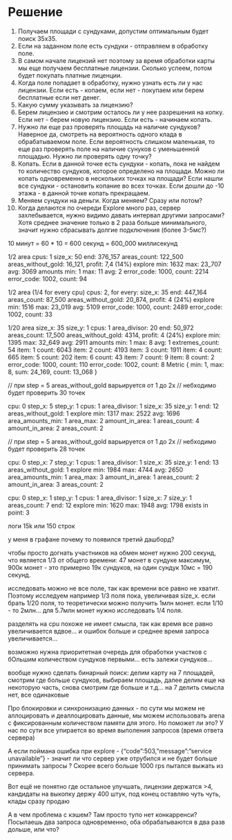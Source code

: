 # Решение

1. Получаем площади с сундуками, допустим оптимальным будет поиск 35х35.
2. Если на заданном поле есть сундуки - отправляем в обработку поле.
3. В самом начале лицензий нет поэтому за время обработки карты мы еще получаем бесплатные лицензии. Сколько успеем, потом будет покупать платные лиценции.
4. Когда поле попадает в обработку, нужно узнать есть ли у нас лицензии. Если есть - копаем, если нет - покупаем или берем бесплатные если нет денег.
5. Какую сумму указывать за лицензию?
6. Берем лицензию и смотрим осталось ли у нее разрешения на копку. Если нет - берем новую лицензию. Если есть - начинаем копать.
7. Нужно ли еще раз проверять площадь на наличие сундуков? Наверное да, смотреть на вероятность одного клада в обрабатываемом поле. Если вероятность слишком маленькая, то еще раз проверять поле на наличие сунуков с уменьшенной площадью. Нужно ли проверять одну точку?
8. Копать. Если в данной точке есть сундуки - копать, пока не найдем то количество сундуков, которое определено на площади. Можно ли копать одновременно в нескольких точках на площади? Если нашли все сундуки - остановить копание во всех точках. Если дошли до -10 этажа - в данной точке копать прекращаем.
9. Меняем сундуки на деньги. Когда меняем? Сразу или потом?
10. Когда делаются по очереди Explore много раз, сервер захлебывается, нужно видимо давать интервал другими запросами? Хотя среднее значение только в 2 раза больше минимального, значит нужно сбрасывать долгие подключения (более 3-5мс?)

10 минут = 60 * 10 = 600 секунд = 600_000 миллисекунд

1/2 area
cpus: 1 size_x: 50
end: 376_157
areas_count: 122_500 areas_without_gold: 16_121, profit: 7,4 (14%)
explore min: 1632 max: 23_707 avg: 3069
amounts min: 1 max: 11 avg: 2
error_code: 1000, count: 2214
error_code: 1002, count: 94

1/2 area (1/4 for every cpu)
cpus: 2, for every:
size_x: 35 end: 447_164
areas_count: 87_500 areas_without_gold: 20_874, profit: 4 (24%)
explore min: 1516 max: 23_019 avg: 5109
error_code: 1000, count: 2489
error_code: 1002, count: 33

1/20 area
size_x: 35 size_y: 1 cpus: 1 area_divisor: 20
end: 50_972
areas_count: 17_500 areas_without_gold: 4314, profit: 4 (24%)
explore min: 1395 max: 32_649 avg: 2911
amounts min: 1 max: 8 avg: 1 extremes_count: 54
item: 1 count: 6043
item: 2 count: 4193
item: 3 count: 1911
item: 4 count: 665
item: 5 count: 202
item: 6 count: 43
item: 7 count: 9
item: 8 count: 2
error_code: 1000, count: 110
error_code: 1002, count: 8
Metric { min: 1, max: 8, sum: 24_169, count: 13_068 }

// при step = 5 areas_without_gold варьируется от 1 до 2х
// небходимо будет проверить 30 точек

cpu: 0 step_x: 5 step_y: 1 cpus: 1 area_divisor: 1
size_x: 35 size_y: 1
end: 12
areas_without_gold: 1
explore min: 1317 max: 2522 avg: 1696
area_amounts_min: 1 area_max: 2
amount_in_area: 1 areas_count: 4
amount_in_area: 2 areas_count: 2

// при step = 5 areas_without_gold варьируется от 1 до 2х
// небходимо будет проверить 28 точек

cpu: 0 step_x: 7 step_y: 1 cpus: 1 area_divisor: 1
size_x: 35 size_y: 1
end: 13
areas_without_gold: 1
explore min: 1984 max: 4744 avg: 2650
area_amounts_min: 1 area_max: 3
amount_in_area: 1 areas_count: 2
amount_in_area: 3 areas_count: 2

cpu: 0 step_x: 1 step_y: 1 cpus: 1 area_divisor: 1
size_x: 7 size_y: 1 areas_count: 7 
end: 12
explore min: 1620 max: 1948 avg: 1798
exists in point: 3

логи 15k или 150 строк

у меня в графане почему то появился третий дашборд?

чтобы просто догнать участников на обмен монет нужно 200 секунд, что является 1/3 от общего времени:
47 монет в сундуке максимум, 900к монет - это примерно 19к сундуков, на один сундук 10мс = 190 секунд.

исследовать можно не все поле, так как времени все равно не хватит. Поэтому исследуем например 1/3 поля пока, увеличивая size_x.
если брать 1/20 поля, то теоретически можно получить 1млн монет.
если 1/10 - то 2млн...
для 5.7млн монет нужно исследовать 1/4 поля.

разделять на cpu похоже не имеет смысла, так как время все равно увеличивается вдвое... и ошибок больше и среднее время запроса увеличивается...

возможно нужна приоритетная очередь для обработки участков с бОльшим количеством сундуков первыми...
есть залежи сундуков...

вообще нужно сделать бинарный поиск: делим карту на 7 площадей, смотрим где больше сундуков, выбираем площадь, далее делим еще на некоторую часть, снова смотрим где больше и т.д...
на 7 делить смысла нет, все одинаковые

Про блокировки и синхронизацию данных - по сути мы можем не аллоцировать и деаллоцировать данные, мы можем использовать arena с фиксированным количеством памяти для этого. Но поможет ли это? У нас по сути все упирается во время выполения запросов (время ответа сервера)


А если поймана ошибка при explore - {“code”:503,”message”:”service unavailable”} - значит ли что сервер уже отрубился и не будет больше принимать запросы ?
Скорее всего больше 1000 rps пытался выжать из сервера.

Вот ещё не понятно где остальное улучшать, лицензии держатся >4, кандидаты на выкопку держу 400 штук, под конец оставляю чуть чуть, клады сразу продаю

А в чем проблема с кэшем? Там просто тупо нет конкарренси? Посылаешь два запроса одновременно, оба обрабатываются в два разв дольше, или что?

